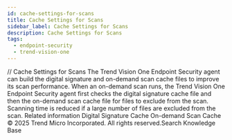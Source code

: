 ```yaml
---
id: cache-settings-for-scans
title: Cache Settings for Scans
sidebar_label: Cache Settings for Scans
description: Cache Settings for Scans
tags:
  - endpoint-security
  - trend-vision-one
---
```


/*<![CDATA[*/ $('#title').html($('meta[name=map-description]').attr('content')); /*]]>*/ Cache Settings for Scans The Trend Vision One Endpoint Security agent can build the digital signature and on-demand scan cache files to improve its scan performance. When an on-demand scan runs, the Trend Vision One Endpoint Security agent first checks the digital signature cache file and then the on-demand scan cache file for files to exclude from the scan. Scanning time is reduced if a large number of files are excluded from the scan. Related information Digital Signature Cache On-demand Scan Cache © 2025 Trend Micro Incorporated. All rights reserved.Search Knowledge Base